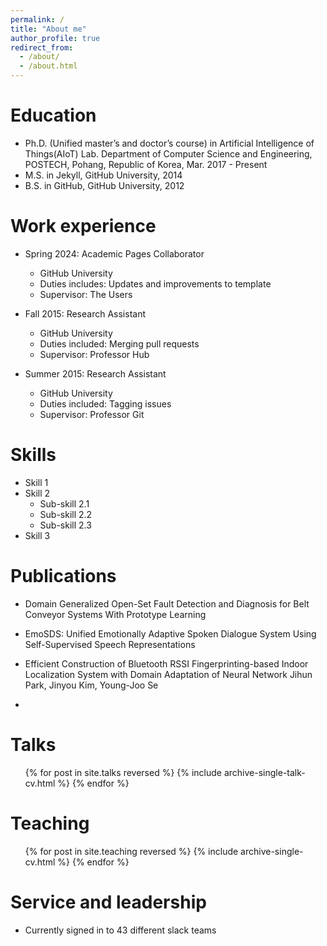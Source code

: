 ```yaml
---
permalink: /
title: "About me"
author_profile: true
redirect_from: 
  - /about/
  - /about.html
---
```


Education
======
* Ph.D. (Unified master’s and doctor’s course) in Artificial Intelligence of Things(AIoT) Lab. Department of Computer Science and Engineering, POSTECH, Pohang, Republic of Korea, Mar. 2017 - Present
* M.S. in Jekyll, GitHub University, 2014
* B.S. in GitHub, GitHub University, 2012

Work experience
======
* Spring 2024: Academic Pages Collaborator
  * GitHub University
  * Duties includes: Updates and improvements to template
  * Supervisor: The Users

* Fall 2015: Research Assistant
  * GitHub University
  * Duties included: Merging pull requests
  * Supervisor: Professor Hub

* Summer 2015: Research Assistant
  * GitHub University
  * Duties included: Tagging issues
  * Supervisor: Professor Git
  
Skills
======
* Skill 1
* Skill 2
  * Sub-skill 2.1
  * Sub-skill 2.2
  * Sub-skill 2.3
* Skill 3

Publications
======
* Domain Generalized Open-Set Fault Detection and Diagnosis for Belt Conveyor Systems With Prototype Learning

* EmoSDS: Unified Emotionally Adaptive Spoken Dialogue System Using Self-Supervised Speech Representations
* Efficient Construction of Bluetooth RSSI Fingerprinting-based Indoor Localization System with Domain Adaptation of Neural Network
Jihun Park, Jinyou Kim, Young-Joo Se
* 
  
Talks
======
  <ul>{% for post in site.talks reversed %}
    {% include archive-single-talk-cv.html  %}
  {% endfor %}</ul>
  
Teaching
======
  <ul>{% for post in site.teaching reversed %}
    {% include archive-single-cv.html %}
  {% endfor %}</ul>
  
Service and leadership
======
* Currently signed in to 43 different slack teams
